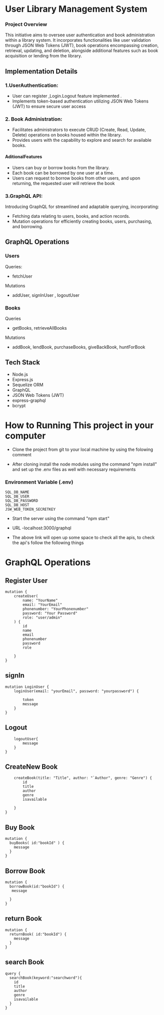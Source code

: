 

# User Library Management System

### Project Overview

This initiative aims to oversee user authentication and book administration within a library system. It incorporates functionalities like user validation through JSON Web Tokens (JWT), book operations encompassing creation, retrieval, updating, and deletion, alongside additional features such as book acquisition or lending from the library.



## Implementation Details

### 1.UserAuthentication:
- User can register ,Login.Logout feature implemented .
- Implements token-based authentication utilizing JSON Web Tokens (JWT) to ensure secure user access


### 2. Book Administration:

- Facilitates administrators to execute CRUD (Create, Read, Update, Delete) operations on books housed within the library.
- Provides users with the capability to explore and search for available books.

#### AditionalFeatures
- Users can buy or borrow books from the library.
- Each book can be borrowed by one user at a time.
- Users can request to borrow books from other users, and upon returning, the requested user will retrieve the book



### 3.GraphQL API:
Introducing GraphQL for streamlined and adaptable querying, incorporating:

- Fetching data relating to users, books, and action records.
- Mutation operations for efficiently creating books, users, purchasing, and borrowing.







## GraphQL Operations


### Users
Queries:
- fetchUser

Mutations
-  addUser, signInUser , logoutUser


### Books

Queries
- getBooks, retrieveAllBooks

Mutations
- addBook, lendBook, purchaseBooks, giveBackBook, huntForBook



## Tech Stack
- Node.js
- Express.js
- Sequelize ORM
- GraphQL
- JSON Web Tokens (JWT)
- express-graphql
- bcrypt


# How to Running This project in your computer

- Clone the project from git to your local machine by using the folowing comment

- After cloning install the node modules using the command "npm install" and set up the .env files as well with necessary requirements

### Environment Variable (.env)
```
SQL_DB_NAME
SQL_DB_USER
SQL_DB_PASSWORD
SQL_DB_HOST
JSW_WEB_TOKEN_SECRETKEY
```
- Start the server using the command "npm start"


- URL
    -localhost:3000/graphql


- The above link will open up some space to check all the apis, to check the api's follow the following things


# GraphQL Operations

## Register User

```
mutation {
    createUser(
        name: "YourName"
        email: "YourEmail"
        phonenumber: "YourPhonenumber"
        password: "Your Password"
        role: "user/admin"
    ) {
        id
        name
        email
        phonenumber
        password
        role
       
    }
}
```


## signIn

```
mutation LoginUser {
    loginUser(email: "yourEmail", password: "yourpassword") {
       
        token
        message
    }
}
```
## Logout
```mutation {
    logoutUser{
        message
    }
}
```

## CreateNew Book

``` mutation{
    createBook(title: "Title", author: "`Author", genre: "Genre") {
        id
        title
        author
        genre
        isavailable
        
    }
}
```


## Buy Book

```
mutation {
  buyBooks( id:"bookId" ) {
    message
  }
}
```

## Borrow Book

```
mutation {
  borrowBook(id:"bookId") {
   message

  }
}
```

## return Book

```
mutation {
  returnBook( id:"bookId") {
    message
  }
}
```


## search Book

```
query {
  searchBook(keyword:"searchword"){
    id
    title
    author
    genre
    isavailable
  }
} 
```



